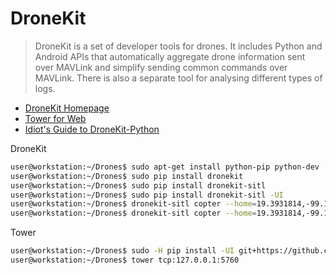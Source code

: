 # DroneKit

> DroneKit is a set of developer tools for drones. It includes Python and Android APIs that automatically aggregate drone information sent over MAVLink and simplify sending common commands over MAVLink. There is also a separate tool for analysing different types of logs.

- [DroneKit Homepage](http://python.dronekit.io/about/index.html)
- [Tower for Web](https://github.com/dronekit/tower-web)
- [Idiot's Guide to DroneKit-Python](http://diydrones.com/profiles/blogs/idiot-s-guide-to-dronekit-python-a-journey-to-whoz-chillin)

DroneKit

```sh
user@workstation:~/Drones$ sudo apt-get install python-pip python-dev
user@workstation:~/Drones$ sudo pip install dronekit
user@workstation:~/Drones$ sudo pip install dronekit-sitl
user@workstation:~/Drones$ sudo pip install dronekit-sitl -UI
user@workstation:~/Drones$ dronekit-sitl copter --home=19.3931814,-99.1748997,30,0
user@workstation:~/Drones$ dronekit-sitl copter --home=19.3931814,-99.1748997,30,0 --instance 0
```

Tower

```sh
user@workstation:~/Drones$ sudo -H pip install -UI git+https://github.com/dronekit/tower-web.git
user@workstation:~/Drones$ tower tcp:127.0.0.1:5760
```

